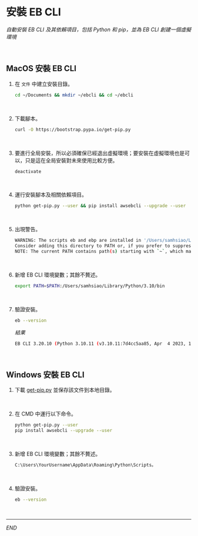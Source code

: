 # 安裝 EB CLI

_自動安裝 EB CLI 及其依賴項目，包括 Python 和 pip，並為 EB CLI 創建一個虛擬環境_

<br>

## MacOS 安裝 EB CLI

1. 在 `文件` 中建立安裝目錄。

    ```bash
    cd ~/Documents && mkdir ~/ebcli && cd ~/ebcli
    ```

<br>

2. 下載腳本。

    ```bash
    curl -O https://bootstrap.pypa.io/get-pip.py
    ```

<br>

3. 要進行全局安裝，所以必須確保已經退出虛擬環境；要安裝在虛擬環境也是可以，只是這在全局安裝對未來使用比較方便。

    ```bash
    deactivate
    ```

<br>

4. 運行安裝腳本及相關依賴項目。

    ```bash
    python get-pip.py --user && pip install awsebcli --upgrade --user
    ```

<br>

5. 出現警告。

    ```bash
    WARNING: The scripts eb and ebp are installed in '/Users/samhsiao/Library/Python/3.10/bin' which is not on PATH.
    Consider adding this directory to PATH or, if you prefer to suppress this warning, use --no-warn-script-location.
    NOTE: The current PATH contains path(s) starting with `~`, which may not be expanded by all applications.
    ```

<br>

6. 新增 EB CLI 環境變數；其餘不贅述。

    ```bash
    export PATH=$PATH:/Users/samhsiao/Library/Python/3.10/bin
    ```

<br>

7. 驗證安裝。

    ```bash
    eb --version
    ```

    _結果_

    ```bash
    EB CLI 3.20.10 (Python 3.10.11 (v3.10.11:7d4cc5aa85, Apr  4 2023, 19:05:19) [Clang 13.0.0 (clang-1300.0.29.30)])
    ```

<br>

## Windows 安裝 EB CLI

1. 下載 [get-pip.py](https://bootstrap.pypa.io/get-pip.py) 並保存該文件到本地目錄。

<br>

2. 在 CMD 中運行以下命令。

    ```bash
    python get-pip.py --user
    pip install awsebcli --upgrade --user
    ```

<br>

3. 新增 EB CLI 環境變數；其餘不贅述。

    ```bash
    C:\Users\YourUsername\AppData\Roaming\Python\Scripts。
    ```

<br>

4. 驗證安裝。

    ```bash
    eb --version
    ```

<br>

___

_END_